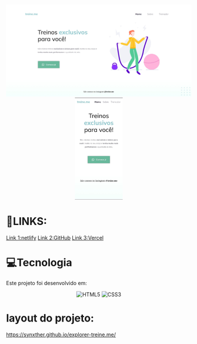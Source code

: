 <div align="center">

<img src="./assets/images/desktop.jpeg" width="640px">
<img src="assets/images/mobile.jpeg" width="130px">
</div>

# 🔗LINKS:
<a href="https://treinemee.netlify.app/"> Link 1:netlify</a>
<a href="https://synxther.github.io/explorer-treine.me/"> Link 2:GitHub</a>
<a href="https://explorer-treine-me.vercel.app/"> Link 3:Vercel</a>


<!-- <a href="https://synxther.github.io/moveis_customizaveis_explorer/"> Link 2: GITHUB</a>
<a href="https://moveiscustomizados.vercel.app/"> Link 3: Vencel</a>
 -->


# 💻Tecnologia
Este projeto foi desenvolvido em:
<div align="center">

  ![HTML5](https://img.shields.io/badge/html5-%23E34F26.svg?style=for-the-badge&logo=html5&logoColor=white)
  ![CSS3](https://img.shields.io/badge/css3-%231572B6.svg?style=for-the-badge&logo=css3&logoColor=white)

</div>

# layout do projeto:

<!-- <a href="https://www.figma.com/file/Eg7SEVZZwJ2l1sgSQtVNuR/Explorer---Projeto-01-(Copy)-(Copy)?type=design&node-id=1-2&t=6fPdWtFksBCaZvXt-0">📃 Link do projeto</a> -->

https://synxther.github.io/explorer-treine.me/
